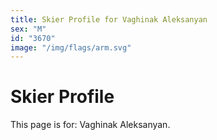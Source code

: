 ```yaml
---
title: Skier Profile for Vaghinak Aleksanyan
sex: "M"
id: "3670"
image: "/img/flags/arm.svg" 
---
```


# Skier Profile

This page is for: Vaghinak Aleksanyan.
    
